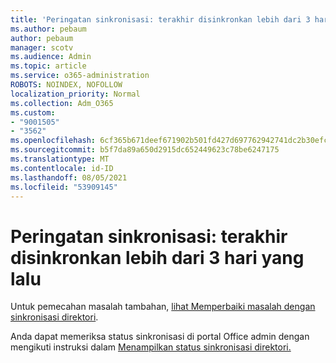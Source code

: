 ```yaml
---
title: 'Peringatan sinkronisasi: terakhir disinkronkan lebih dari 3 hari yang lalu'
ms.author: pebaum
author: pebaum
manager: scotv
ms.audience: Admin
ms.topic: article
ms.service: o365-administration
ROBOTS: NOINDEX, NOFOLLOW
localization_priority: Normal
ms.collection: Adm_O365
ms.custom:
- "9001505"
- "3562"
ms.openlocfilehash: 6cf365b671deef671902b501fd427d697762942741dc2b30efc97b953c5e1878
ms.sourcegitcommit: b5f7da89a650d2915dc652449623c78be6247175
ms.translationtype: MT
ms.contentlocale: id-ID
ms.lasthandoff: 08/05/2021
ms.locfileid: "53909145"
---
```

# <a name="sync-warning-last-synced-more-than-3-days-ago"></a>Peringatan sinkronisasi: terakhir disinkronkan lebih dari 3 hari yang lalu

Untuk pemecahan masalah tambahan, [lihat Memperbaiki masalah dengan sinkronisasi direktori](https://docs.microsoft.com/office365/enterprise/fix-problems-with-directory-synchronization).

Anda dapat memeriksa status sinkronisasi di portal Office admin dengan mengikuti instruksi dalam [Menampilkan status sinkronisasi direktori.](https://docs.microsoft.com/office365/enterprise/view-directory-synchronization-status)

